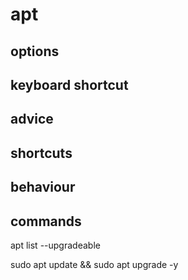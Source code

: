 # apt

## options


## keyboard shortcut



## advice

## shortcuts

## behaviour

## commands


apt list --upgradeable

sudo apt update && sudo apt upgrade -y
